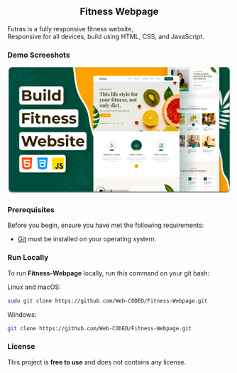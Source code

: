 

  <h2 align="center">Fitness Webpage</h2>

  Futras is a fully responsive fitness website, <br />Responsive for all devices, build using HTML, CSS, and JavaScript.


### Demo Screeshots

![Futras Desktop Demo](./readme-images/desktop.png "Desktop Demo")

### Prerequisites

Before you begin, ensure you have met the following requirements:

* [Git](https://git-scm.com/downloads "Download Git") must be installed on your operating system.

### Run Locally

To run **Fitness-Webpage** locally, run this command on your git bash:

Linux and macOS:

```bash
sudo git clone https://github.com/Web-CODED/Fitness-Webpage.git
```

Windows:

```bash
git clone https://github.com/Web-CODED/Fitness-Webpage.git
```

### License

This project is **free to use** and does not contains any license.
